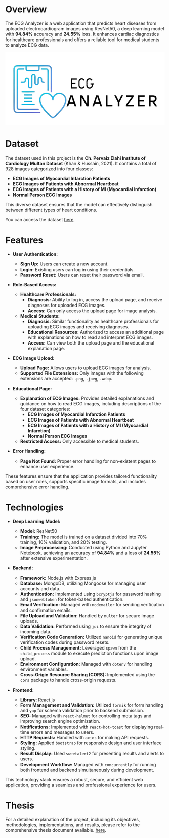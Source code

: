 # Overview
The ECG Analyzer is a web application that predicts heart diseases from uploaded electrocardiogram images using ResNet50, a deep learning model with **94.84%** accuracy and **24.55%** loss. It enhances cardiac diagnostics for healthcare professionals and offers a reliable tool for medical students to analyze ECG data.

![Project Screenshot](https://github.com/HebaHamdan2/DEVELOPING-AN-ECG-ANALYZER-SYSTEM-USING-AI-IN-PALESTINE/blob/main/frontend/public/assets/logo2-removebg-preview.png)

# Dataset

The dataset used in this project is the **Ch. Pervaiz Elahi Institute of Cardiology Multan Dataset** (Khan & Hussain, 2021). 
It contains a total of 928 images categorized into four classes:
- **ECG Images of Myocardial Infarction Patients**
- **ECG Images of Patients with Abnormal Heartbeat**
- **ECG Images of Patients with a History of MI (Myocardial Infarction)**
- **Normal Person ECG Images**

This diverse dataset ensures that the model can effectively distinguish between different types of heart conditions.

You can access the dataset [here](https://data.mendeley.com/datasets/gwbz3fsgp8/2).

# Features

- **User Authentication:**
  - **Sign Up:** Users can create a new account.
  - **Login:** Existing users can log in using their credentials.
  - **Password Reset:** Users can reset their password via email.

- **Role-Based Access:**
  - **Healthcare Professionals:** 
    - **Diagnosis:** Ability to log in, access the upload page, and receive diagnoses for uploaded ECG images.
    - **Access:** Can only access the upload page for image analysis.
  - **Medical Students:** 
    - **Diagnosis:** Similar functionality as healthcare professionals for uploading ECG images and receiving diagnoses.
    - **Educational Resources:** Authorized to access an additional page with explanations on how to read and interpret ECG images.
    - **Access:** Can view both the upload page and the educational explanation page.

- **ECG Image Upload:**
  - **Upload Page:** Allows users to upload ECG images for analysis.
  - **Supported File Extensions:** Only images with the following extensions are accepted: `.png`, `.jpeg`, `.webp`.

- **Educational Page:**
  - **Explanation of ECG Images:** Provides detailed explanations and guidance on how to read ECG images, including descriptions of the four dataset categories:
    - **ECG Images of Myocardial Infarction Patients**
    - **ECG Images of Patients with Abnormal Heartbeat**
    - **ECG Images of Patients with a History of MI (Myocardial Infarction)**
    - **Normal Person ECG Images**
  - **Restricted Access:** Only accessible to medical students.

- **Error Handling:**
  - **Page Not Found:** Proper error handling for non-existent pages to enhance user experience.

These features ensure that the application provides tailored functionality based on user roles, supports specific image formats, and includes comprehensive error handling.

# Technologies

- **Deep Learning Model:**
  - **Model:** ResNet50
  - **Training:** The model is trained on a dataset divided into 70% training, 10% validation, and 20% testing.
  - **Image Preprocessing:** Conducted using Python and Jupyter Notebook, achieving an accuracy of **94.84%** and a loss of **24.55%** after extensive experimentation.

- **Backend:**
  - **Framework:** Node.js with Express.js
  - **Database:** MongoDB, utilizing Mongoose for managing user accounts and data.
  - **Authentication:** Implemented using `bcryptjs` for password hashing and `jsonwebtoken` for token-based authentication.
  - **Email Verification:** Managed with `nodemailer` for sending verification and confirmation emails.
  - **File Upload and Validation:** Handled by `multer` for secure image uploads.
  - **Data Validation:** Performed using `joi` to ensure the integrity of incoming data.
  - **Verification Code Generation:** Utilized `nanoid` for generating unique verification codes during password resets.
  - **Child Process Management:** Leveraged `spawn` from the `child_process` module to execute prediction functions upon image upload.
  - **Environment Configuration:** Managed with `dotenv` for handling environment variables.
  - **Cross-Origin Resource Sharing (CORS):** Implemented using the `cors` package to handle cross-origin requests.

- **Frontend:**
  - **Library**: React.js
  - **Form Management and Validation:** Utilized `formik` for form handling and `yup` for schema validation prior to backend submission.
  - **SEO:** Managed with `react-helmet` for controlling meta tags and improving search engine optimization.
  - **Notifications:** Implemented with `react-hot-toast` for displaying real-time errors and messages to users.
  - **HTTP Requests:** Handled with `axios` for making API requests.
  - **Styling:** Applied `bootstrap` for responsive design and user interface styling.
  - **Result Display:** Used `sweetalert2` for presenting results and alerts to users.
  - **Development Workflow:** Managed with `concurrently` for running both frontend and backend simultaneously during development.

This technology stack ensures a robust, secure, and efficient web application, providing a seamless and professional experience for users.

# Thesis
For a detailed explanation of the project, including its objectives, methodologies, implementations, and results, please refer to the comprehensive thesis document available.
[here](https://github.com/HebaHamdan2/DEVELOPING-AN-ECG-ANALYZER-SYSTEM-USING-AI-IN-PALESTINE/tree/main/thesis).
